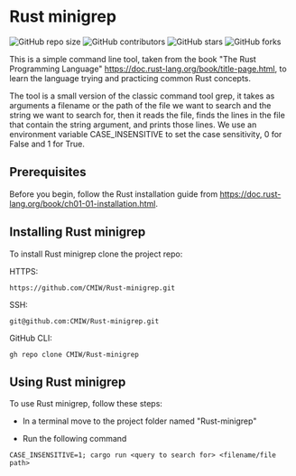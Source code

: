 # Rust minigrep

![GitHub repo size](https://img.shields.io/github/repo-size/CMIW/Rust-minigrep)
![GitHub contributors](https://img.shields.io/github/contributors/CMIW/Rust-minigrep)
![GitHub stars](https://img.shields.io/github/stars/CMIW/Rust-minigrep?style=social)
![GitHub forks](https://img.shields.io/github/forks/CMIW/Rust-minigrep?style=social)

This is a simple command line tool, taken from the book "The Rust Programming Language" https://doc.rust-lang.org/book/title-page.html, to learn the language trying and practicing common Rust concepts.

The tool is a small version of the classic command tool grep, it takes as arguments a filename or the path of the file we want to search and the string we want to search for, then it reads the file, finds the lines in the file that contain the string argument, and prints those lines. We use an environment variable CASE_INSENSITIVE to set the case sensitivity, 0 for False and 1 for True.

## Prerequisites

Before you begin, follow the Rust installation guide from https://doc.rust-lang.org/book/ch01-01-installation.html.

## Installing Rust minigrep

To install Rust minigrep clone the project repo:

HTTPS:
```
https://github.com/CMIW/Rust-minigrep.git
```

SSH:
```
git@github.com:CMIW/Rust-minigrep.git
```

GitHub CLI:
```
gh repo clone CMIW/Rust-minigrep
```

## Using Rust minigrep

To use Rust minigrep, follow these steps:

* In a terminal move to the project folder named "Rust-minigrep"

* Run the following command
```
CASE_INSENSITIVE=1; cargo run <query to search for> <filename/file path>
```
